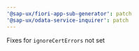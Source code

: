 ```yaml
---
'@sap-ux/fiori-app-sub-generator': patch
'@sap-ux/odata-service-inquirer': patch
---
```


Fixes for `ignoreCertErrors` not set

